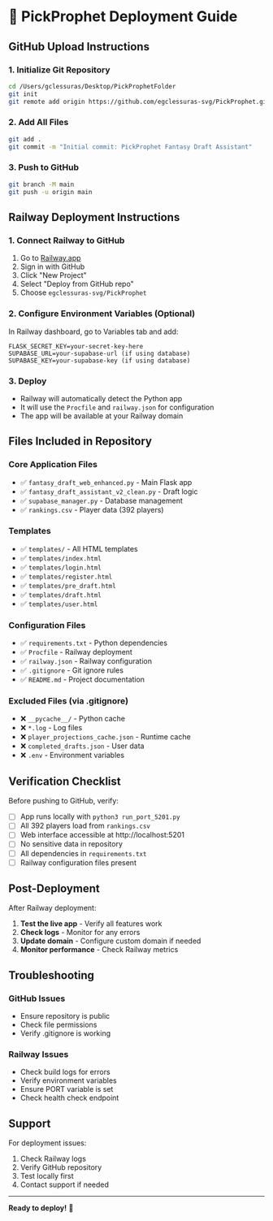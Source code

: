 # 🚀 PickProphet Deployment Guide

## GitHub Upload Instructions

### 1. Initialize Git Repository
```bash
cd /Users/gclessuras/Desktop/PickProphetFolder
git init
git remote add origin https://github.com/egclessuras-svg/PickProphet.git
```

### 2. Add All Files
```bash
git add .
git commit -m "Initial commit: PickProphet Fantasy Draft Assistant"
```

### 3. Push to GitHub
```bash
git branch -M main
git push -u origin main
```

## Railway Deployment Instructions

### 1. Connect Railway to GitHub
1. Go to [Railway.app](https://railway.app)
2. Sign in with GitHub
3. Click "New Project"
4. Select "Deploy from GitHub repo"
5. Choose `egclessuras-svg/PickProphet`

### 2. Configure Environment Variables (Optional)
In Railway dashboard, go to Variables tab and add:
```
FLASK_SECRET_KEY=your-secret-key-here
SUPABASE_URL=your-supabase-url (if using database)
SUPABASE_KEY=your-supabase-key (if using database)
```

### 3. Deploy
- Railway will automatically detect the Python app
- It will use the `Procfile` and `railway.json` for configuration
- The app will be available at your Railway domain

## Files Included in Repository

### Core Application Files
- ✅ `fantasy_draft_web_enhanced.py` - Main Flask app
- ✅ `fantasy_draft_assistant_v2_clean.py` - Draft logic
- ✅ `supabase_manager.py` - Database management
- ✅ `rankings.csv` - Player data (392 players)

### Templates
- ✅ `templates/` - All HTML templates
- ✅ `templates/index.html`
- ✅ `templates/login.html`
- ✅ `templates/register.html`
- ✅ `templates/pre_draft.html`
- ✅ `templates/draft.html`
- ✅ `templates/user.html`

### Configuration Files
- ✅ `requirements.txt` - Python dependencies
- ✅ `Procfile` - Railway deployment
- ✅ `railway.json` - Railway configuration
- ✅ `.gitignore` - Git ignore rules
- ✅ `README.md` - Project documentation

### Excluded Files (via .gitignore)
- ❌ `__pycache__/` - Python cache
- ❌ `*.log` - Log files
- ❌ `player_projections_cache.json` - Runtime cache
- ❌ `completed_drafts.json` - User data
- ❌ `.env` - Environment variables

## Verification Checklist

Before pushing to GitHub, verify:

- [ ] App runs locally with `python3 run_port_5201.py`
- [ ] All 392 players load from `rankings.csv`
- [ ] Web interface accessible at http://localhost:5201
- [ ] No sensitive data in repository
- [ ] All dependencies in `requirements.txt`
- [ ] Railway configuration files present

## Post-Deployment

After Railway deployment:

1. **Test the live app** - Verify all features work
2. **Check logs** - Monitor for any errors
3. **Update domain** - Configure custom domain if needed
4. **Monitor performance** - Check Railway metrics

## Troubleshooting

### GitHub Issues
- Ensure repository is public
- Check file permissions
- Verify .gitignore is working

### Railway Issues
- Check build logs for errors
- Verify environment variables
- Ensure PORT variable is set
- Check health check endpoint

## Support

For deployment issues:
1. Check Railway logs
2. Verify GitHub repository
3. Test locally first
4. Contact support if needed

---

**Ready to deploy!** 🚀